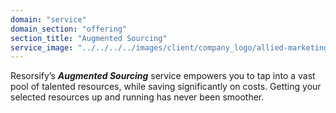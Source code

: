 ```yaml
---
domain: "service"
domain_section: "offering"
section_title: "Augmented Sourcing"
service_image: "../../../../images/client/company_logo/allied-marketing.png"
---
```


Resorsify’s ***Augmented Sourcing*** service empowers you to tap into a vast pool of talented resources, while saving significantly on costs.
Getting your selected resources up and running has never been smoother.